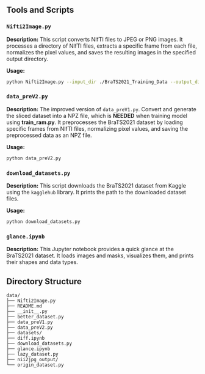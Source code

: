 ## Tools and Scripts

### `Nifti2Image.py`

**Description:**
This script converts NIfTI files to JPEG or PNG images. It processes a directory of NIfTI files, extracts a specific frame from each file, normalizes the pixel values, and saves the resulting images in the specified output directory.

**Usage:**
```bash
python Nifti2Image.py --input_dir ./BraTS2021_Training_Data --output_dir ./nii2img_output2 --frames 60 --format png
```

### `data_preV2.py`

**Description:**
The improved version of `data_preV1.py`. Convert and generate the sliced dataset into a NPZ file, which is **NEEDED** when training model using **train_ram.py**. It preprocesses the BraTS2021 dataset by loading specific frames from NIfTI files, normalizing pixel values, and saving the preprocessed data as an NPZ file.

**Usage:**
```bash
python data_preV2.py
```

### `download_datasets.py`

**Description:**
This script downloads the BraTS2021 dataset from Kaggle using the `kagglehub` library. It prints the path to the downloaded dataset files.

**Usage:**
```bash
python download_datasets.py
```

### `glance.ipynb`

**Description:**
This Jupyter notebook provides a quick glance at the BraTS2021 dataset. It loads images and masks, visualizes them, and prints their shapes and data types.

## Directory Structure

```
data/
├── Nifti2Image.py
├── README.md
├── __init__.py
├── better_dataset.py
├── data_preV1.py
├── data_preV2.py
├── datasets/
├── diff.ipynb
├── download_datasets.py
├── glance.ipynb
├── lazy_dataset.py
├── nii2jpg_output/
└── origin_dataset.py
```
